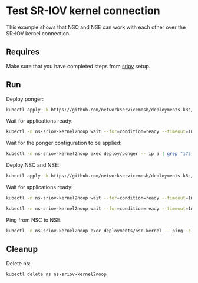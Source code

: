 # Test SR-IOV kernel connection

This example shows that NSC and NSE can work with each other over the SR-IOV kernel connection.

## Requires

Make sure that you have completed steps from [sriov](../../sriov) setup.

## Run

Deploy ponger:
```bash
kubectl apply -k https://github.com/networkservicemesh/deployments-k8s/examples/use-cases/SriovKernel2Noop/ponger?ref=bfb2824471af9475acf35b0fcb9607b3db9aad59
```

Wait for applications ready:
```bash
kubectl -n ns-sriov-kernel2noop wait --for=condition=ready --timeout=1m pod -l app=ponger
```

Wait for the ponger configuration to be applied:
```bash
kubectl -n ns-sriov-kernel2noop exec deploy/ponger -- ip a | grep "172.16.1.100"
```

Deploy NSC and NSE:
```bash
kubectl apply -k https://github.com/networkservicemesh/deployments-k8s/examples/use-cases/SriovKernel2Noop?ref=bfb2824471af9475acf35b0fcb9607b3db9aad59
```

Wait for applications ready:
```bash
kubectl -n ns-sriov-kernel2noop wait --for=condition=ready --timeout=1m pod -l app=nsc-kernel
```
```bash
kubectl -n ns-sriov-kernel2noop wait --for=condition=ready --timeout=1m pod -l app=nse-noop
```

Ping from NSC to NSE:
```bash
kubectl -n ns-sriov-kernel2noop exec deployments/nsc-kernel -- ping -c 4 172.16.1.100
```

## Cleanup

Delete ns:
```bash
kubectl delete ns ns-sriov-kernel2noop
```

